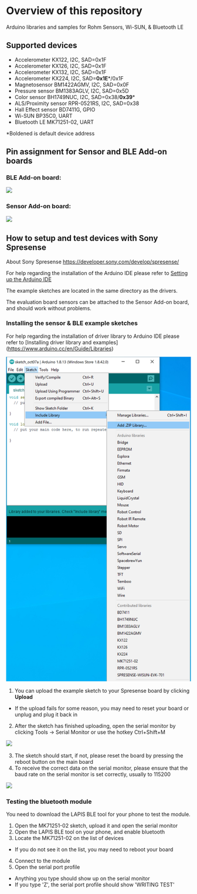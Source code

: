 # Overview of this repository
Arduino libraries and samples for Rohm Sensors, Wi-SUN, &amp; Bluetooth LE

## Supported devices
* Accelerometer KX122, I2C, SAD=0x1F
* Accelerometer KX126, I2C, SAD=0x1F
* Accelerometer KX132, I2C, SAD=0x1F
* Accelerometer KX224, I2C, SAD=<B>0x1E</B>*/0x1F
* Magnetosensor BM1422AGMV, I2C, SAD=0x0F
* Pressure sensor BM1383AGLV, I2C, SAD=0x5D
* Color sensor BH1749NUC, I2C, SAD=0x38/<B>0x39</B>*
* ALS/Proximity sensor RPR-0521RS, I2C, SAD=0x38
* Hall Effect sensor BD7411G, GPIO
* Wi-SUN BP35C0, UART
* Bluetooth LE MK71251-02, UART

*Boldened is default device address 

## Pin assignment for Sensor and BLE Add-on boards

### BLE Add-on board:

![](images/ble_pins2.jpg)

### Sensor Add-on board:

![](images/sens_pins2.jpg)

## How to setup and test devices with Sony Spresense

About Sony Spresense
https://developer.sony.com/develop/spresense/


 For help regarding the installation of the Arduino IDE please refer to
 [Setting up the Arduino IDE](https://developer.sony.com/develop/spresense/developer-tools/get-started-using-arduino-ide/set-up-the-arduino-ide/ "Title")

 The example sketches are located in the same directory as the drivers.
 
 The evaluation board sensors can be attached to the Sensor Add-on board, and should work without problems.
 
###  Installing the sensor & BLE example sketches ###

 For help regarding the installation of driver library to Arduino IDE please refer to
 [Installing driver library and examples] (https://www.arduino.cc/en/Guide/Libraries)
 
![](images/add_library.png)

1. You can upload the example sketch to your Spresense board by clicking <B>Upload</B>
* If the upload fails for some reason, you may need to reset your board or unplug and plug it back in
2. After the sketch has finished uploading, open the serial monitor by clicking Tools -> Serial Monitor or use the hotkey Ctrl+Shift+M

![](images/arduino_ide.png)

3. The sketch should start, if not, please reset the board by pressing the reboot button on the main board
4. To receive the correct data on the serial monitor, please ensure that the baud rate on the serial monitor is set correctly, usually to 115200

![](images/serial_monitor.png)

### Testing the bluetooth module

 You need to download the LAPIS BLE tool for your phone to test the module.

1. Open the MK71251-02 sketch, upload it and open the serial monitor
2. Open the LAPIS BLE tool on your phone, and enable bluetooth
3. Locate the MK71251-02 on the list of devices 
* If you do not see it on the list, you may need to reboot your board
4. Connect to the module
5. Open the serial port profile 
* Anything you type should show up on the serial monitor
* If you type 'Z', the serial port profile should show 'WRITING TEST'




